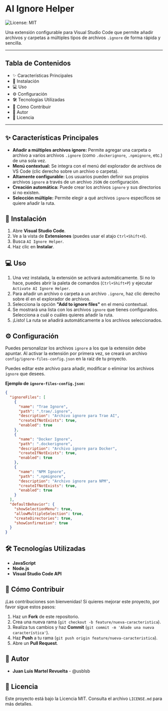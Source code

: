 # AI Ignore Helper

![License: MIT](https://img.shields.io/badge/License-MIT-yellow.svg)

Una extensión configurable para Visual Studio Code que permite añadir archivos y carpetas a múltiples tipos de archivos `.ignore` de forma rápida y sencilla.

---

## Tabla de Contenidos

- ✨ Características Principales
- 🚀 Instalación
- 💻 Uso
- ⚙️ Configuración
- 🛠️ Tecnologías Utilizadas
- 🤝 Cómo Contribuir
- 👤 Autor
- 📄 Licencia

---

## ✨ Características Principales

-   **Añadir a múltiples archivos ignore:** Permite agregar una carpeta o archivo a varios archivos `.ignore` (como `.dockerignore`, `.npmignore`, etc.) de una sola vez.
-   **Menú contextual:** Se integra con el menú del explorador de archivos de VS Code (clic derecho sobre un archivo o carpeta).
-   **Altamente configurable:** Los usuarios pueden definir sus propios archivos `ignore` a través de un archivo `JSON` de configuración.
-   **Creación automática:** Puede crear los archivos `ignore` y sus directorios si no existen.
-   **Selección múltiple:** Permite elegir a qué archivos `ignore` específicos se quiere añadir la ruta.

## 🚀 Instalación

1.  Abre **Visual Studio Code**.
2.  Ve a la vista de **Extensiones** (puedes usar el atajo `Ctrl+Shift+X`).
3.  Busca `AI Ignore Helper`.
4.  Haz clic en **Instalar**.

## 💻 Uso

1.  Una vez instalada, la extensión se activará automáticamente. Si no lo hace, puedes abrir la paleta de comandos (`Ctrl+Shift+P`) y ejecutar `Activate AI Ignore Helper`.
2.  Para añadir un archivo o carpeta a un archivo `.ignore`, haz clic derecho sobre él en el explorador de archivos.
3.  Selecciona la opción **"Add to ignore files"** en el menú contextual.
4.  Se mostrará una lista con los archivos `ignore` que tienes configurados. Selecciona a cuál o cuáles quieres añadir la ruta.
5.  ¡Listo! La ruta se añadirá automáticamente a los archivos seleccionados.

## ⚙️ Configuración

Puedes personalizar los archivos `ignore` a los que la extensión debe apuntar. Al activar la extensión por primera vez, se creará un archivo `config/ignore-files-config.json` en la raíz de tu proyecto.

Puedes editar este archivo para añadir, modificar o eliminar los archivos `ignore` que desees.

**Ejemplo de `ignore-files-config.json`:**

```json
{
  "ignoreFiles": [
    {
      "name": "Trae Ignore",
      "path": ".trae/.ignore",
      "description": "Archivo ignore para Trae AI",
      "createIfNotExists": true,
      "enabled": true
    },
    {
      "name": "Docker Ignore",
      "path": ".dockerignore",
      "description": "Archivo ignore para Docker",
      "createIfNotExists": true,
      "enabled": true
    },
    {
      "name": "NPM Ignore",
      "path": ".npmignore",
      "description": "Archivo ignore para NPM",
      "createIfNotExists": true,
      "enabled": true
    }
  ],
  "defaultBehavior": {
    "showSelectionMenu": true,
    "allowMultipleSelection": true,
    "createDirectories": true,
    "showConfirmation": true
  }
}
```

## 🛠️ Tecnologías Utilizadas

-   **JavaScript**
-   **Node.js**
-   **Visual Studio Code API**

## 🤝 Cómo Contribuir

¡Las contribuciones son bienvenidas! Si quieres mejorar este proyecto, por favor sigue estos pasos:

1.  Haz un **Fork** de este repositorio.
2.  Crea una nueva rama (`git checkout -b feature/nueva-caracteristica`).
3.  Realiza tus cambios y haz **Commit** (`git commit -m 'Añade una nueva característica'`).
4.  Haz **Push** a tu rama (`git push origin feature/nueva-caracteristica`).
5.  Abre un **Pull Request**.

## 👤 Autor

-   **Juan Luis Martel Revuelta** - @usblsb

## 📄 Licencia

Este proyecto está bajo la Licencia MIT. Consulta el archivo `LICENSE.md` para más detalles.
